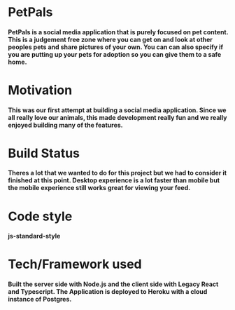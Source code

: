 # PetPals
#### PetPals is a social media application that is purely focused on pet content. This is a judgement free zone where you can get on and look at other peoples pets and share pictures of your own. You can can also specify if you are putting up your pets for adoption so you can give them to a safe home.

# Motivation
#### This was our first attempt at building a social media application. Since we all really love our animals, this made development really fun and we really enjoyed building many of the features. 

# Build Status
#### Theres a lot that we wanted to do for this project but we had to consider it finished at this point. Desktop experience is a lot faster than mobile but the mobile experience still works great for viewing your feed. 

# Code style
#### js-standard-style

# Tech/Framework used
#### Built the server side with Node.js and the client side with Legacy React and Typescript. The Application is deployed to Heroku with a cloud instance of Postgres.



